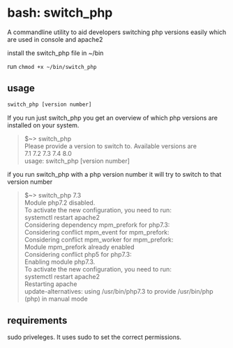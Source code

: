 # bash: switch_php
A commandline utility to aid developers switching php versions easily which are used in console and apache2

install the switch_php file in ~/bin

run `chmod +x ~/bin/switch_php`

## usage

```bash
switch_php [version number]
```

If you run just switch_php you get an overview of which php versions are installed on your system.

> $~> switch_php  
> Please provide a version to switch to. Available versions are  
> 7.1 7.2 7.3 7.4 8.0   
> usage: switch_php [version number]  

if you run switch_php with a php version number it will try to switch to that version number

> $~> switch_php 7.3  
> Module php7.2 disabled.  
> To activate the new configuration, you need to run:  
>  systemctl restart apache2  
> Considering dependency mpm_prefork for php7.3:  
> Considering conflict mpm_event for mpm_prefork:  
> Considering conflict mpm_worker for mpm_prefork:  
> Module mpm_prefork already enabled  
> Considering conflict php5 for php7.3:  
> Enabling module php7.3.  
> To activate the new configuration, you need to run:  
>   systemctl restart apache2  
> Restarting apache  
> update-alternatives: using /usr/bin/php7.3 to provide /usr/bin/php (php) in manual mode  

## requirements

sudo priveleges. It uses sudo to set the correct permissions.
